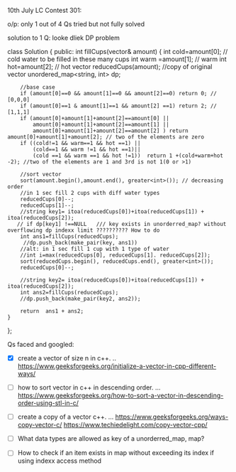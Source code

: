 10th July LC Contest 301:

o/p: only 1 out of 4 Qs tried but not fully solved


solution to 1 Q: looke dliek DP problem

class Solution {
public:
    int fillCups(vector<int>& amount) {
        int cold=amount[0]; // cold water to be filled in these many cups
        int warm =amount[1]; // warm 
        int hot=amount[2]; // hot
        vector<int> reducedCups(amount);  //copy of original vector
        unordered_map<string, int> dp;
        
        //base case
        if (amount[0]==0 && amount[1]==0 && amount[2]==0) return 0; // [0,0,0]
        if (amount[0]==1 & amount[1]==1 && amount[2] ==1) return 2; // [1,1,1]
        if (amount[0]+amount[1]+amount[2]==amount[0] || 
            amount[0]+amount[1]+amount[2]==amount[1] || 
            amount[0]+amount[1]+amount[2]==amount[2] ) return amount[0]+amount[1]+amount[2]; // two of the elements are zero
        if ((cold!=1 && warm==1 && hot ==1) || 
            (cold==1 && warm !=1 && hot ==1)|| 
            (cold ==1 && warm ==1 && hot !=1))  return 1 +(cold+warm+hot -2); //two of the elements are 1 and 3rd is not 1(0 or >1)
        
        //sort vector
        sort(amount.begin(),amount.end(), greater<int>()); // decreasing order
        //in 1 sec fill 2 cups with diff water types
        reducedCups[0]--;
        reducedCups[1]--;
        //string key1= itoa(reducedCups[0])+itoa(reducedCups[1]) + itoa(reducedCups[2]);
       // if dp[key1] !==NULL   /// key exists in unorderred_map? without overflowing dp indexx limit ?????????? How to do
        int ans1=fillCups(reducedCups);
         //dp.push_back(make_pair(key, ans1))
        //alt: in 1 sec fill 1 cup with 1 type of water
        //int i=max(reducedCups[0], reducedCups[1]. reducedCups[2]);
        sort(reducedCups.begin(), reducedCups.end(), greater<int>());
        reducedCups[0]--;
        
        //string key2= itoa(reducedCups[0])+itoa(reducedCups[1]) + itoa(reducedCups[2]);
        int ans2=fillCups(reducedCups);
        //dp.push_back(make_pair(key2, ans2));
        
        return  ans1 + ans2;
    }
};


Qs faced and googled: 
- [X] create a vector of size n in c++.  .. https://www.geeksforgeeks.org/initialize-a-vector-in-cpp-different-ways/
- [ ] how to sort vector in c++ in descending order. ... https://www.geeksforgeeks.org/how-to-sort-a-vector-in-descending-order-using-stl-in-c/
- [ ] create a copy of a vector c++. ... https://www.geeksforgeeks.org/ways-copy-vector-c/      https://www.techiedelight.com/copy-vector-cpp/
- [ ] What data types are allowed as key of a unorderred_map, map?
- [ ] How to check if an item exists in map without exceeding its index if using indexx access method

